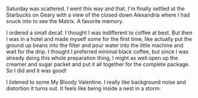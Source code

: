 Saturday was scattered. I went this way and that. I'm finally settled at the Starbucks on Geary with a view of the closed down Alexandria where I had snuck into to see the Matrix. A favorite memory.

I ordered a small decaf. I thought I was indifferent to coffee at best. But then I was in a hotel and made myself some for the first time, like actually put the ground up beans into the filter and pour water into the little machine and wait for the drip. I thought I preferred minimal black coffee, but since I was already doing this whole preparation thing, I might as well open up the creamer and sugar packet and put it all together for the complete package. So I did and it was good!

I listened to some My Bloody Valentine. I really like background noise and distortion it turns out. It feels like being inside a nest in a storm.
